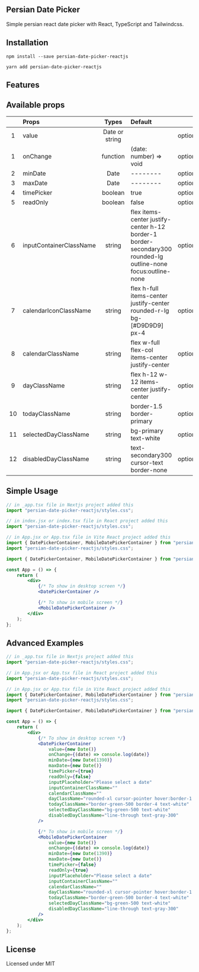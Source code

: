 ## Persian Date Picker

Simple persian react date picker with React, TypeScript and Tailwindcss.

## Installation

```
npm install --save persian-date-picker-reactjs

yarn add persian-date-picker-reactjs
```

## Features

## Available props

|     | Props                   |     Types      | Default                                                                                                       |          |
| :-: | :---------------------- | :------------: | :------------------------------------------------------------------------------------------------------------ | :------: |
|  1  | value                   | Date or string |                                                                                                               | optional |
|  1  | onChange                |    function    | (date: number) => void                                                                                        | optional |
|  2  | minDate                 |      Date      | --------                                                                                                      | optional |
|  3  | maxDate                 |      Date      | --------                                                                                                      | optional |
|  4  | timePicker              |    boolean     | true                                                                                                          | optional |
|  5  | readOnly                |    boolean     | false                                                                                                         | optional |
|  6  | inputContainerClassName |     string     | flex items-center justify-center h-12 border-1 border-secondary300 rounded-lg outline-none focus:outline-none | optional |
|  7  | calendarIconClassName   |     string     | flex h-full items-center justify-center rounded-r-lg bg-[#D9D9D9] px-4                                        | optional |
|  8  | calendarClassName       |     string     | flex w-full flex-col items-center justify-center                                                              | optional |
|  9  | dayClassName            |     string     | flex h-12 w-12 items-center justify-center                                                                    | optional |
| 10  | todayClassName          |     string     | border-1.5 border-primary                                                                                     | optional |
| 11  | selectedDayClassName    |     string     | bg-primary text-white                                                                                         | optional |
| 12  | disabledDayClassName    |     string     | text-secondary300 cursor-text border-none                                                                     | optional |

## Simple Usage

```jsx
// in _app.tsx file in Nextjs project added this
import "persian-date-picker-reactjs/styles.css";

// in index.jsx or index.tsx file in React project added this
import "persian-date-picker-reactjs/styles.css";

// in App.jsx or App.tsx file in Vite React project added this
import { DatePickerContainer, MobileDatePickerContainer } from "persian-date-picker-reactjs/index.js";
import "persian-date-picker-reactjs/styles.css";
```

```jsx
import { DatePickerContainer, MobileDatePickerContainer } from "persian-date-picker-reactjs";

const App = () => {
	return (
		<div>
			{/* To show in desktop screen */}
			<DatePickerContainer />

			{/* To show in mobile screen */}
			<MobileDatePickerContainer />
		</div>
	);
};
```

## Advanced Examples

```jsx
// in _app.tsx file in Nextjs project added this
import "persian-date-picker-reactjs/styles.css";

// in App.jsx or App.tsx file in React project added this
import "persian-date-picker-reactjs/styles.css";

// in App.jsx or App.tsx file in Vite React project added this
import { DatePickerContainer, MobileDatePickerContainer } from "persian-date-picker-reactjs/index.js";
import "persian-date-picker-reactjs/styles.css";
```

```jsx
import { DatePickerContainer, MobileDatePickerContainer } from "persian-date-picker-reactjs";

const App = () => {
	return (
		<div>
			{/* To show in desktop screen */}
			<DatePickerContainer
				value={new Date()}
				onChange={(date) => console.log(date)}
				minDate={new Date(1390)}
				maxDate={new Date()}
				timePicker={true}
				readOnly={false}
				inputPlaceholder="Please select a date"
				inputContainerClassName=""
				calendarClassName=""
				dayClassName="rounded-xl cursor-pointer hover:border-1.5 hover:border-green-500"
				todayClassName="border-green-500 border-4 text-white"
				selectedDayClassName="bg-green-500 text-white"
				disabledDayClassName="line-through text-gray-300"
			/>

			{/* To show in mobile screen */}
			<MobileDatePickerContainer
				value={new Date()}
				onChange={(date) => console.log(date)}
				minDate={new Date(1390)}
				maxDate={new Date()}
				timePicker={false}
				readOnly={true}
				inputPlaceholder="Please select a date"
				inputContainerClassName=""
				calendarClassName=""
				dayClassName="rounded-xl cursor-pointer hover:border-1.5 hover:border-green-500"
				todayClassName="border-green-500 border-4 text-white"
				selectedDayClassName="bg-green-500 text-white"
				disabledDayClassName="line-through text-gray-300"
			/>
		</div>
	);
};
```

## License

Licensed under MIT
